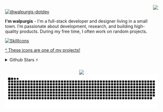 <img align="right" src="https://visitor-badge.laobi.icu/badge?page_id=walpurgis-dotdev.walpurgis-dotdev" />

<a align="left" href="https://github.com/walpurgis-dotdev/walpurgis-dotdev"><img src="https://readme-typing-svg.herokuapp.com?font=Fira+Code&weight=600&size=30&duration=4000&pause=1000&width=500&height=70&lines=👋+Hi,+I’m+@louiswalpurgis" alt="@walpurgis-dotdev" /></a>
<br/>

**I'm walpurgis** - I'm a full-stack developer and designer living in a small town. I’m passionate about development, research, and building high-quality products. During my free time, I often work on random projects.
<br/>

[![SkillIcons](https://skillicons.dev/icons?i=react,nextjs,html,css,vscode,github,figma,tailwindcss,git,nodejs,javascript,typescript,express,mongodb,postgresql,mysql)](https://skillicons.dev)<br/>

<!-- icons?i=react,nextjs,vite,html,css,vscode,github,figma,tailwindcss,git,nodejs,python,javascript,typescript,express,firebase,mongodb,java,postgresql,mysql,flask -->

[^ These icons are one of my projects!](https://github.com/tandpfun/skill-icons)
<br/>
<details>
  <summary>Github Stars ⚡</summary>
  
  <a href="#">![Github stats](https://github-readme-stats.vercel.app/api?username=walpurgis-dotdev&theme=blueberry&count_private=true&hide_border=true&line_height=20)</a>
  <a href="#">![Top Langs](https://github-readme-stats.vercel.app/api/top-langs/?username=walpurgis-dotdev&layout=compact&theme=blueberry&count_private=true&hide_border=true)</a>
</details>
<br/>
<div align=center>
  <a href="#" title="walpurgis-dotdev">
    <img align="center" src="https://github-readme-streak-stats.herokuapp.com?user=walpurgis-dotdev&theme=dark&hide_border=true&date_format=M%20j%5B%2C%20Y%5D" />
  </a>
  <br/>
  <picture>
    <source
      media="(prefers-color-scheme: dark)"
      srcset="https://raw.githubusercontent.com/walpurgis-dotdev/walpurgis-dotdev/output/github-contribution-grid-snake-dark.svg"
    />
    <source
      media="(prefers-color-scheme: light)"
      srcset="https://raw.githubusercontent.com/walpurgis-dotdev/walpurgis-dotdev/output/github-contribution-grid-snake.svg"
    />
    <img
      alt="github contribution grid snake animation"
      src="https://raw.githubusercontent.com/walpurgis-dotdev/walpurgis-dotdev/output/github-contribution-grid-snake.svg"
    />
  </picture>
</div>
